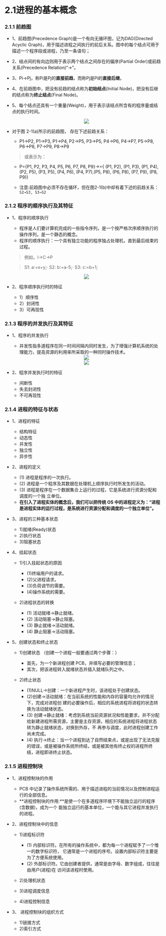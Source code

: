 # 2.1进程的基本概念

### 2.1.1 前趋图 

* 1、前趋图(Precedence Graph)是一个有向无循环图，记为DAG(Directed Acyclic Graph)，用于描述进程之间执行的前后关系。图中的每个结点可用于描述一个程序段或进程，乃至一条语句；
* 2、结点间的有向边则用于表示两个结点之间存在的偏序(Partial Order)或前趋关系(Precedence Relation)“→”。
* 3、Pi→Pj，称Pi是Pj的**直接前趋**，而称Pj是Pi的**直接后继**。
* 4、在前趋图中，把没有前趋的结点称为**初始结点**(Initial Node)，把没有后继的结点称为**终止结点**(Final Node)。
* 5、每个结点还具有一个重量(Weight)，用于表示该结点所含有的程序量或结点的执行时间。 

  <div align="center"><img src="./img/前趋图.png"/></div>

* 对于图 2-1(a)所示的前趋图， 存在下述前趋关系： 
   * P1→P2, P1→P3, P1→P4, P2→P5, P3→P5, P4→P6, P4→P7, P5→P8, P6→P8, P7→P9, P8→P9

   >或表示为：
   
   * P={P1, P2, P3, P4, P5, P6, P7, P8, P9}→={ (P1, P2), (P1, P3), (P1, P4), (P2, P5), (P3, P5), (P4, P6), (P4, P7),(P5, P8), (P6, P8), (P7, P9), (P8, P9)} 

   * 注意:前趋图中必须不存在循环，但在图2-1(b)中却有着下述的前趋关系：`S2→S3, S3→S2`

### 2.1.2 程序的顺序执行及其特征 

* 1、程序的顺序执行
   * 程序是人们要计算机完成的一些指令序列，是一个按严格次序顺序执行的操作序列，是一个静态的概念。
   * 程序的顺序执行：一个具有独立功能的程序独占处理机，直到最后结束的过程。

    >例如，I->C->P
    
    >S1: a∶=x+y;· S2: b∶=a-5;· S3: c∶=b+1;

  <div align="center"><img src="./img/程序的顺序执行.png"/></div>

* 2、程序顺序执行时的特征 

   * 1）顺序性
   * 2）封闭性
   * 3）可再现性

### 2.1.3 程序的并发执行及其特征 

* 1、程序的并发执行 
  * 并发性指多道程序在同一时间间隔内同时发生，为了增强计算机系统的处理能力，提高资源的利用率所采取的一种同时操作技术。
  
  <div align="center"><img src="./img/并发执行时的前趋图.png"/></div>  
  
  <div align="center"><img src="./img/四条语句的前趋关系.png"/></div>    
  
  
* 2、程序并发执行时的特征 
  * 间断性 
  * 失去封闭性 
  * 不可再现性 

### 2.1.4 进程的特征与状态 

* 1、进程的特征
  * 结构特征
  * 动态性 
  * 并发性 
  * 独立性 
  * 异步性 
 
* 2、进程的定义

  * (1) 进程是程序的一次执行。 
  * (2) 进程是一个程序及其数据在处理机上顺序执行时所发生的活动。 
  * (3) 进程是程序在一个数据集合上运行的过程，它是系统进行资源分配和调度的一个独 立单位。 
  * **在引入了进程实体的概念后，我们可以把传统 OS 中的进程定义为：“进程是进程实体的运行过程，是系统进行资源分配和调度的一个独立单位”。**

* 3、进程的三种基本状态 
 
  * 1)就绪(Ready)状态 
  * 2)执行状态 
  * 3)阻塞状态 

* 4、挂起状态 

  * 1)引入挂起状态的原因 

    * (1)终端用户的请求。
    * (2)父进程请求。
    * (3)负荷调节的需要。
    * (4)操作系统的需要。

  * 2)进程状态的转换 
    * (1) 活动就绪→静止就绪。
    * (2) 活动阻塞→静止阻塞。
    * (3) 静止就绪→活动就绪。
    * (4) 静止阻塞→活动阻塞。

* 5、创建状态和终止状态 

  * 1)创建状态 （创建一个进程一般要通过两个步骤：）
    * 首先，为一个新进程创建 PCB，并填写必要的管理信息；
    * 其次，把该进程转入就绪状态并插入就绪队列之中。

  * 2)终止状态
    * (1)NULL→创建：一个新进程产生时，该进程处于创建状态。 
    * (2)创建→活动就绪：在当前系统的性能和内存的容量均允许的情况下，完成对进程创 建的必要操作后，相应的系统进程将进程的状态转换为活动就绪状态。 
    * (3) 创建→静止就绪：考虑到系统当前资源状况和性能要求，并不分配给新建进程所需资源，主要是主存资源，相应的系统进程将进程状态转为静止就绪状态，对换到外存，不 再参与调度，此时进程创建工作尚未完成。 
    * (4) 执行→终止：当一个进程到达了自然结束点，或是出现了无法克服的错误，或是被操作系统所终结，或是被其他有终止权的进程所终结，进程即进终止状态。 
  
### 2.1.5 进程控制块 

* 1、进程控制块的作用 

  * PCB 中记录了操作系统所需的、用于描述进程的当前情况以及控制进程运行的全部信息。
  * **进程控制块的作用:**是使一个在多道程序环境下不能独立运行的程序(含数据)，成为一个 能独立运行的基本单位，一个能与其它进程并发执行的进程。

* 2、进程控制块中的信息 

  * 1)进程标识符
    * (1) 内部标识符。在所有的操作系统中，都为每一个进程赋予了一个惟一的数字标识符， 它通常是一个进程的序号。设置内部标识符主要是为了方便系统使用。 
    * (2) 外部标识符。它由创建者提供，通常是由字母、数字组成，往往是由用户(进程)在 访问该进程时使用。
  
  * 2)处理机状态
  * 3)进程调度信息 
  * 4)进程控制信息 

* 3、 进程控制块的组织方式

  * 1)链接方式 
  * 2)索引方式



















